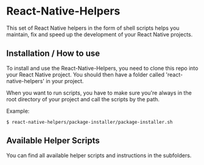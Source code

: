 # React-Native-Helpers

This set of React Native helpers in the form of shell scripts helps you maintain, fix and speed up the development of your React Native projects.

## Installation / How to use

To install and use the React-Native-Helpers, you need to clone this repo into your React Native project. You should then have a folder called 'react-native-helpers' in your project.

When you want to run scripts, you have to make sure you're always in the root directory of your project and call the scripts by the path.

Example:

``$ react-native-helpers/package-installer/package-installer.sh``

## Available Helper Scripts

You can find all available helper scripts and instructions in the subfolders.
